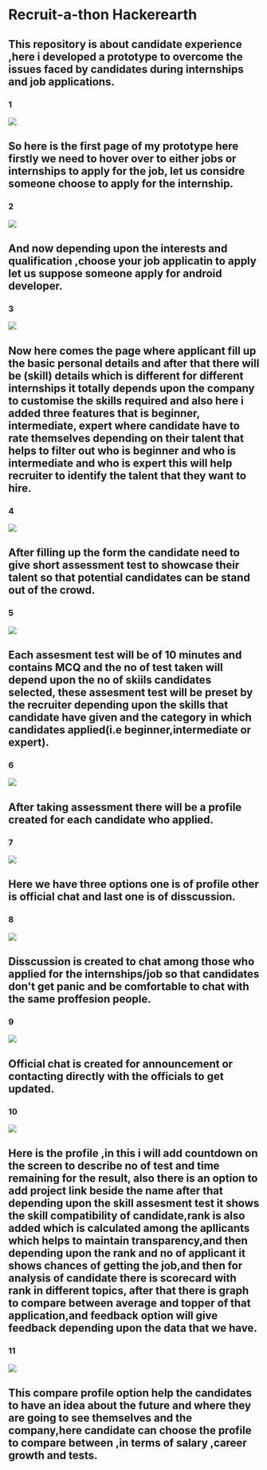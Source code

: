 # Recruit-a-thon Hackerearth
## This repository is about candidate experience ,here i developed a prototype to overcome the issues faced by candidates during internships and job applications.


### 1
![](https://github.com/pratyush6717/test/blob/master/WhatsApp%20Image%202020-08-14%20at%201.51.31%20PM.jpeg)



## So here is the first page of my prototype here firstly we need to hover over to either jobs or internships to apply for the job, let us considre someone choose to apply for the internship.
### 2
![](https://github.com/pratyush6717/test/blob/master/WhatsApp%20Image%202020-08-14%20at%201.51.55%20PM.jpeg)


## And now depending upon the interests and qualification ,choose your job applicatin to apply let us suppose someone apply for android developer.
### 3
![](https://github.com/pratyush6717/test/blob/master/WhatsApp%20Image%202020-08-14%20at%201.53.03%20PM.jpeg)

## Now here comes the page where applicant fill up the basic personal details and after that there will be (skill) details which is different for different internships it totally depends upon the company to customise the skills required and also here i added three features that is beginner, intermediate, expert where candidate have to rate themselves depending on their talent that helps to filter out who is beginner and who is  intermediate and who is expert this will help recruiter to identify the talent that they want to hire. 

### 4
![](https://github.com/pratyush6717/test/blob/master/WhatsApp%20Image%202020-08-14%20at%201.53.52%20PM.jpeg)

## After filling up the form the candidate need to give short assessment test to showcase their talent so that potential candidates can be stand out of the crowd.

### 5
![](https://github.com/pratyush6717/test/blob/master/WhatsApp%20Image%202020-08-14%20at%201.54.10%20PM.jpeg)

## Each assesment test will be of 10 minutes and contains MCQ and the no of test taken will depend upon the no of skiils candidates selected, these assesment test will be preset by the recruiter depending upon the skills that candidate have given and the category in which candidates applied(i.e beginner,intermediate or expert).

### 6
![](https://github.com/pratyush6717/test/blob/master/WhatsApp%20Image%202020-08-14%20at%201.54.26%20PM.jpeg)

## After taking assessment there will be a profile created for each candidate who applied.

### 7
![](https://github.com/pratyush6717/test/blob/master/WhatsApp%20Image%202020-08-14%20at%201.54.43%20PM.jpeg)

## Here we have three options one is of profile other is official chat and last one is of disscussion.

### 8
![](https://github.com/pratyush6717/test/blob/master/WhatsApp%20Image%202020-08-14%20at%201.55.24%20PM.jpeg)
 ## Disscussion is created to chat among those who applied for the internships/job so that candidates don't get panic and be comfortable to chat with the same proffesion people.
 
 ### 9
 ![](https://github.com/pratyush6717/test/blob/master/WhatsApp%20Image%202020-08-14%20at%201.55.03%20PM.jpeg)
 
## Official chat is created for announcement or contacting directly with the officials to get updated.

### 10
![](https://github.com/pratyush6717/test/blob/master/WhatsApp%20Image%202020-08-14%20at%204.00.09%20PM.jpeg)
## Here is the profile ,in this i will add countdown on the screen to describe no of test and time remaining for the result, also there is an option to add project link beside the name after that depending upon the skill assesment test it shows the skill compatibility of candidate,rank is also added which is calculated among the apllicants which helps to maintain transparency,and then depending upon the rank and no of applicant it shows chances of getting the job,and then for analysis of candidate there is scorecard with rank in different topics, after that there is graph to compare between average and topper of that application,and feedback option will give feedback depending upon the data that we have.

### 11
![](https://github.com/pratyush6717/test/blob/master/WhatsApp%20Image%202020-08-14%20at%204.00.26%20PM.jpeg)
 ## This compare profile option help the candidates to have an idea about the future and where they are going to see themselves and the company,here candidate can choose the profile to compare between ,in terms of salary ,career growth and tests.

